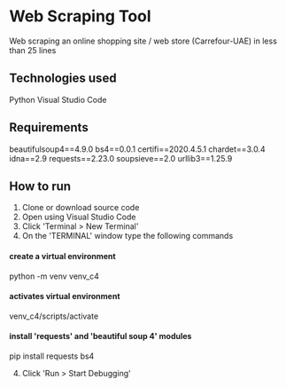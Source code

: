 # Web Scraping Tool
Web scraping an online shopping site / web store (Carrefour-UAE) in less than 25 lines

## Technologies used
Python
Visual Studio Code

## Requirements
beautifulsoup4==4.9.0
bs4==0.0.1
certifi==2020.4.5.1
chardet==3.0.4
idna==2.9
requests==2.23.0
soupsieve==2.0
urllib3==1.25.9



## How to run  ##
1. Clone or download source code
2. Open using Visual Studio Code
3. Click 'Terminal > New Terminal'
3. On the 'TERMINAL' window type the following commands

#### create a virtual environment ####
python -m venv venv_c4  
#### activates virtual environment ####
venv_c4/scripts/activate 
#### install 'requests' and 'beautiful soup 4' modules ####
pip install requests bs4  
  
 4. Click 'Run > Start Debugging' 

